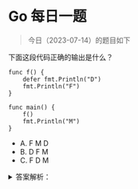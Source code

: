 # Go 每日一题

> 今日（2023-07-14）的题目如下

下面这段代码正确的输出是什么？

```golang
func f() {
	defer fmt.Println("D")
	fmt.Println("F")
}

func main() {
	f()
	fmt.Println("M")
}
```

- A. F M D
- B. D F M
- C. F D M

<details>
<summary>答案解析：</summary>
<div>

参考答案及解析：C。

被调用函数里的 defer 语句在返回之前就会被执行，所以输出顺序是 F D M。

</div>
</details>
